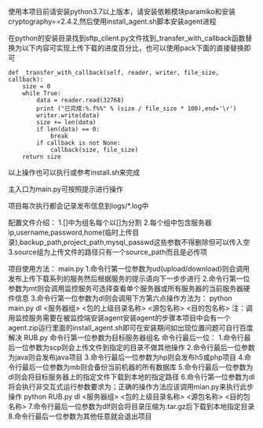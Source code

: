 使用本项目前请安装python3.7以上版本，请安装依赖模块paramiko和安装cryptography==2.4.2,然后使用install_agent.sh脚本安装agent进程

在python的安装目录找到sftp_client.py文件找到_transfer_with_callback函数替换为以下内容可实现上传下载的进度百分比，也可以使用pack下面的直接替换即可

    def _transfer_with_callback(self, reader, writer, file_size, callback):
        size = 0
        while True:
            data = reader.read(32768)
            print ("已完成:%.f%%" % (size / file_size * 100),end='\r')
            writer.write(data)
            size += len(data)
            if len(data) == 0:
                break
            if callback is not None:
                callback(size, file_size)
        return size
以上操作也可以执行或参考install.sh来完成

主入口为main.py可按照提示进行操作

项目每次执行都会记录发布信息到logs/*.log中

配置文件介绍：
1.[]中为组名每个以[]为分割
2.每个组中包含服务器ip,username,password,home(临时上传目录),backup_path,project_path,mysql_passwd这些参数不得删除但可以传入空
3.source组为上传文件的路径只有一个source_path而且是必传项

项目使用方法：
main.py
1.命令行第一位参数为ud(upload/download)则会调用发布上传下载系列的服务然后根据服务的提示语向下一步步进行
2.命令行第一位参数为mt则会调用监控服务可选择查看单个服务器或所有服务器的当前服务器硬件信息
3.命令行第一位参数为dl则会调用下方第六点操作方法为：
python main.py dl <服务器组> <包的上级目录名称> <源包名称> <目的包名称>
注：调用监控服务需要在被监控端安装agent安装agent的步骤本项目中会有一个agent.zip运行里面的install_agent.sh即可在安装期间如出现位置问题可自行百度解决
RUB.py
命令行第一位参数为目标服务器组名
命令行最后一位：
1.命令行最后一位参数为scp则会上传文件到指定的目录不做其他操作
2.命令行最后一位参数为java则会发布java项目
3.命令行最后一位参数为hp则会发布h5或php项目
4.命令行最后一位参数为mb则会备份当前机器的所有数据库
5.命令行最后一位参数为dl则会将目标服务器上的指定文件下载到本地的指定路径
6.命令行第一位参数为dl将会执行非交互式运行参数要求为；正确的操作方法应该调用mian.py来执行此步操作
python RUB.py dl <服务器组> <包的上级目录名称> <源包名称> <目的包名称>
7.命令行最后一位参数为dlf则会将目录压缩为.tar.gz后下载到本地指定目录
8.命令行最后一位参数为其他任意就会退出项目

